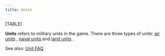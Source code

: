 ```yaml
---
title: Units
---
```



[TABLE]

  
**Units** refers to military units in the game. There are three types of
units: [air units](/wiki/Air_units "Air units") , [naval
units](/wiki/Naval_units "Naval units") and [land
units](/wiki/Land_units "Land units") .

See also: [Unit FAQ](/wiki/Unit_FAQ "Unit FAQ")
